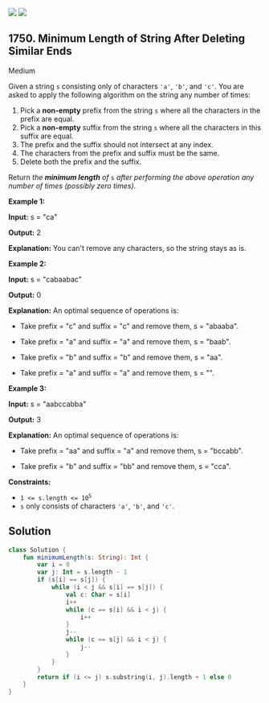 [![](https://img.shields.io/github/stars/javadev/LeetCode-in-Kotlin?label=Stars&style=flat-square)](https://github.com/javadev/LeetCode-in-Kotlin)
[![](https://img.shields.io/github/forks/javadev/LeetCode-in-Kotlin?label=Fork%20me%20on%20GitHub%20&style=flat-square)](https://github.com/javadev/LeetCode-in-Kotlin/fork)

## 1750\. Minimum Length of String After Deleting Similar Ends

Medium

Given a string `s` consisting only of characters `'a'`, `'b'`, and `'c'`. You are asked to apply the following algorithm on the string any number of times:

1.  Pick a **non-empty** prefix from the string `s` where all the characters in the prefix are equal.
2.  Pick a **non-empty** suffix from the string `s` where all the characters in this suffix are equal.
3.  The prefix and the suffix should not intersect at any index.
4.  The characters from the prefix and suffix must be the same.
5.  Delete both the prefix and the suffix.

Return _the **minimum length** of_ `s` _after performing the above operation any number of times (possibly zero times)_.

**Example 1:**

**Input:** s = "ca"

**Output:** 2

**Explanation:** You can't remove any characters, so the string stays as is.

**Example 2:**

**Input:** s = "cabaabac"

**Output:** 0

**Explanation:** An optimal sequence of operations is: 

- Take prefix = "c" and suffix = "c" and remove them, s = "abaaba". 

- Take prefix = "a" and suffix = "a" and remove them, s = "baab". 

- Take prefix = "b" and suffix = "b" and remove them, s = "aa". 

- Take prefix = "a" and suffix = "a" and remove them, s = "".

**Example 3:**

**Input:** s = "aabccabba"

**Output:** 3

**Explanation:** An optimal sequence of operations is: 

- Take prefix = "aa" and suffix = "a" and remove them, s = "bccabb". 

- Take prefix = "b" and suffix = "bb" and remove them, s = "cca".

**Constraints:**

*   <code>1 <= s.length <= 10<sup>5</sup></code>
*   `s` only consists of characters `'a'`, `'b'`, and `'c'`.

## Solution

```kotlin
class Solution {
    fun minimumLength(s: String): Int {
        var i = 0
        var j: Int = s.length - 1
        if (s[i] == s[j]) {
            while (i < j && s[i] == s[j]) {
                val c: Char = s[i]
                i++
                while (c == s[i] && i < j) {
                    i++
                }
                j--
                while (c == s[j] && i < j) {
                    j--
                }
            }
        }
        return if (i <= j) s.substring(i, j).length + 1 else 0
    }
}
```